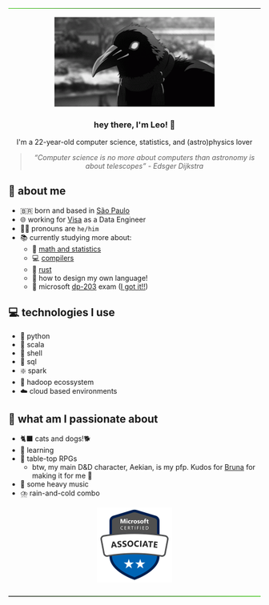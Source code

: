 <div align="center">
    <p><img src="https://github.com/leomoreno11/leomoreno11/blob/main/materials/green-to-black.png"/></p>
    <p><img width="320" alt="Matthew receiving a head rub" src="https://raw.githubusercontent.com/leomoreno11/leomoreno11/main/materials/crow.gif"/></p>
    <h3>hey there, I'm Leo! 👋</h3>
    <p>I'm a 22-year-old computer science, statistics, and (astro)physics lover</p>
    <blockquote><i>“Computer science is no more about computers than astronomy is about telescopes” - Edsger Dijkstra</i></blockquote>
</div>

## 🔭 about me
- 🇧🇷 born and based in [São Paulo](https://en.wikipedia.org/wiki/S%C3%A3o_Paulo)
- 🌐 working for [Visa](https://en.m.wikipedia.org/wiki/Visa_Inc.) as a Data Engineer
- 🧛‍♂️ pronouns are `he/him`
- 📚 currently studying more about:
    - 🧮 [math and statistics](https://en.wikipedia.org/wiki/Statistics)
    - 💻 [compilers](https://en.wikipedia.org/wiki/Compiler)
    - 🦀 [rust](https://www.rust-lang.org/)
    - 📝 how to design my own language!
    - 🥇 microsoft [dp-203](https://learn.microsoft.com/en-us/certifications/exams/dp-203/) exam ([I got it!!](https://learn.microsoft.com/api/credentials/share/en-us/LeonardoMoreno-9310/E5F1078CE707AA82?sharingId=48B8115A64A7D19E))

## 💻 technologies I use
- 🐍 python
- 🍓 scala
- 🐚 shell
- 🧰 sql
- ❇️ spark
- 🐘 hadoop ecossystem
- ☁️ cloud based environments

## 🖤 what am I passionate about
- 🐈‍⬛ cats and dogs!🐕 
- 📖 learning
- 🎲 table-top RPGs
    - btw, my main D&D character, Aekian, is my pfp. Kudos for [Bruna](https://instagram.com/lucipuurr_?igshid=MzRlODBiNWFlZA==) for making it for me 🖤
- 🎸 some heavy music
- ⛈️ rain-and-cold combo


<p align="center"><img width="150" src="https://raw.githubusercontent.com/leomoreno11/leomoreno11/main/materials/microsoft-certified-associate-badge.png"/></p>

<p align="center"><img src="https://github.com/leomoreno11/leomoreno11/blob/main/materials/black-to-green.png"/></p>
